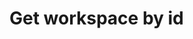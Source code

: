 #  Get workspace by id

<api-endpoint openapi-path="../../api/openapi.yaml" method="GET" endpoint="/workspaces/{id}"/>